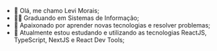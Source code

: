 - 👋 Olá, me chamo Levi Morais;
- 👨‍🎓 Graduando em Sistemas de Informação;
- 👀 Apaixonado por aprender novas tecnologias e resolver problemas;
- 🌱 Atualmente estou estudando e utilizando as tecnologias ReactJS, TypeScript, NextJS e React Dev Tools;

<!---
levisilvx/levisilvx is a ✨ special ✨ repository because its `README.md` (this file) appears on your GitHub profile.
You can click the Preview link to take a look at your changes.
--->
